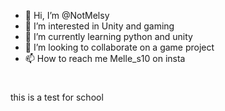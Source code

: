 - 👋 Hi, I’m @NotMelsy
- 👀 I’m interested in Unity and gaming
- 🌱 I’m currently learning python and unity
- 💞️ I’m looking to collaborate on a game project
- 📫 How to reach me Melle_s10 on insta

<!---
NotMelsy/NotMelsy is a ✨ special ✨ repository because its `README.md` (this file) appears on your GitHub profile.
You can click the Preview link to take a look at your changes.
--->


#

this is a test for school


